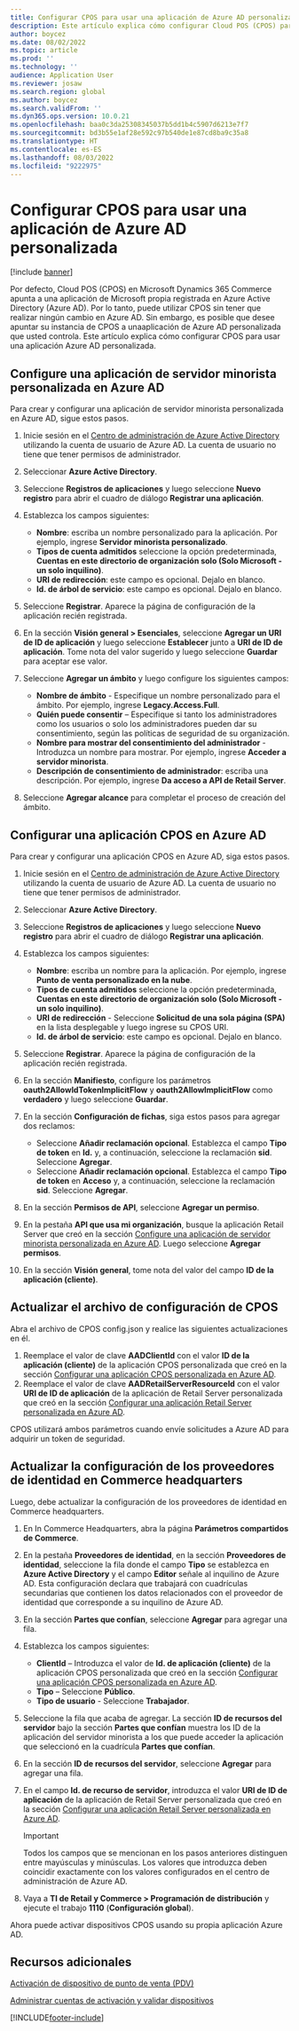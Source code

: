 ```yaml
---
title: Configurar CPOS para usar una aplicación de Azure AD personalizada
description: Este artículo explica cómo configurar Cloud POS (CPOS) para usar una aplicación Azure Active Directory (Azure AD) personalizada.
author: boycez
ms.date: 08/02/2022
ms.topic: article
ms.prod: ''
ms.technology: ''
audience: Application User
ms.reviewer: josaw
ms.search.region: global
ms.author: boycez
ms.search.validFrom: ''
ms.dyn365.ops.version: 10.0.21
ms.openlocfilehash: baa0c3da25308345037b5dd1b4c5907d6213e7f7
ms.sourcegitcommit: bd3b55e1af28e592c97b540de1e87cd8ba9c35a8
ms.translationtype: HT
ms.contentlocale: es-ES
ms.lasthandoff: 08/03/2022
ms.locfileid: "9222975"
---
```

# <a name="configure-cpos-to-use-a-custom-azure-ad-app"></a>Configurar CPOS para usar una aplicación de Azure AD personalizada

[!include [banner](includes/banner.md)]

Por defecto, Cloud POS (CPOS) en Microsoft Dynamics 365 Commerce apunta a una aplicación de Microsoft propia registrada en Azure Active Directory (Azure AD). Por lo tanto, puede utilizar CPOS sin tener que realizar ningún cambio en Azure AD. Sin embargo, es posible que desee apuntar su instancia de CPOS a unaaplicación de Azure AD personalizada que usted controla. Este artículo explica cómo configurar CPOS para usar una aplicación Azure AD personalizada.

## <a name="set-up-a-custom-retail-server-app-in-azure-ad"></a>Configure una aplicación de servidor minorista personalizada en Azure AD

Para crear y configurar una aplicación de servidor minorista personalizada en Azure AD, sigue estos pasos.

1. Inicie sesión en el [Centro de administración de Azure Active Directory](https://aad.portal.azure.com) utilizando la cuenta de usuario de Azure AD. La cuenta de usuario no tiene que tener permisos de administrador.
1. Seleccionar **Azure Active Directory**.
1. Seleccione **Registros de aplicaciones** y luego seleccione **Nuevo registro** para abrir el cuadro de diálogo **Registrar una aplicación**.
1. Establezca los campos siguientes:

    - **Nombre**: escriba un nombre personalizado para la aplicación. Por ejemplo, ingrese **Servidor minorista personalizado**.
    - **Tipos de cuenta admitidos** seleccione la opción predeterminada, **Cuentas en este directorio de organización solo (Solo Microsoft - un solo inquilino)**.
    - **URI de redirección**: este campo es opcional. Dejalo en blanco.
    - **Id. de árbol de servicio**: este campo es opcional. Dejalo en blanco.
    
1. Seleccione **Registrar**. Aparece la página de configuración de la aplicación recién registrada.
1. En la sección **Visión general \> Esenciales**, seleccione **Agregar un URI de ID de aplicación** y luego seleccione **Establecer** junto a **URI de ID de aplicación**. Tome nota del valor sugerido y luego seleccione **Guardar** para aceptar ese valor. 
1. Seleccione **Agregar un ámbito** y luego configure los siguientes campos:

    - **Nombre de ámbito** - Especifique un nombre personalizado para el ámbito. Por ejemplo, ingrese **Legacy.Access.Full**.
    - **Quién puede consentir** – Especifique si tanto los administradores como los usuarios o solo los administradores pueden dar su consentimiento, según las políticas de seguridad de su organización.
    - **Nombre para mostrar del consentimiento del administrador** - Introduzca un nombre para mostrar. Por ejemplo, ingrese **Acceder a servidor minorista**.
    - **Descripción de consentimiento de administrador**: escriba una descripción. Por ejemplo, ingrese **Da acceso a API de Retail Server**.

1. Seleccione **Agregar alcance** para completar el proceso de creación del ámbito.

## <a name="set-up-a-custom-cpos-app-in-azure-ad"></a>Configurar una aplicación CPOS en Azure AD

Para crear y configurar una aplicación CPOS en Azure AD, siga estos pasos.

1. Inicie sesión en el [Centro de administración de Azure Active Directory](https://aad.portal.azure.com) utilizando la cuenta de usuario de Azure AD. La cuenta de usuario no tiene que tener permisos de administrador.
1. Seleccionar **Azure Active Directory**.
1. Seleccione **Registros de aplicaciones** y luego seleccione **Nuevo registro** para abrir el cuadro de diálogo **Registrar una aplicación**.
1. Establezca los campos siguientes:

    - **Nombre**: escriba un nombre para la aplicación. Por ejemplo, ingrese **Punto de venta personalizado en la nube**.
    - **Tipos de cuenta admitidos** seleccione la opción predeterminada, **Cuentas en este directorio de organización solo (Solo Microsoft - un solo inquilino)**.
    - **URI de redirección** - Seleccione **Solicitud de una sola página (SPA)** en la lista desplegable y luego ingrese su CPOS URI.
    - **Id. de árbol de servicio**: este campo es opcional. Dejalo en blanco.

1. Seleccione **Registrar**. Aparece la página de configuración de la aplicación recién registrada.
1. En la sección **Manifiesto**, configure los parámetros **oauth2AllowIdTokenImplicitFlow** y **oauth2AllowImplicitFlow** como **verdadero** y luego seleccione **Guardar**.
1. En la sección **Configuración de fichas**, siga estos pasos para agregar dos reclamos:

    - Seleccione **Añadir reclamación opcional**. Establezca el campo **Tipo de token** en **Id.** y, a continuación, seleccione la reclamación **sid**. Seleccione **Agregar**.
    - Seleccione **Añadir reclamación opcional**. Establezca el campo **Tipo de token** en **Acceso** y, a continuación, seleccione la reclamación **sid**. Seleccione **Agregar**.

1. En la sección **Permisos de API**, seleccione **Agregar un permiso**.
1. En la pestaña **API que usa mi organización**, busque la aplicación Retail Server que creó en la sección [Configure una aplicación de servidor minorista personalizada en Azure AD](#set-up-a-custom-retail-server-app-in-azure-ad). Luego seleccione **Agregar permisos**.
1. En la sección **Visión general**, tome nota del valor del campo **ID de la aplicación (cliente)**.

## <a name="update-the-cpos-configuration-file"></a>Actualizar el archivo de configuración de CPOS

Abra el archivo de CPOS config.json y realice las siguientes actualizaciones en él.

1. Reemplace el valor de clave **AADClientId** con el valor **ID de la aplicación (cliente)** de la aplicación CPOS personalizada que creó en la sección [Configurar una aplicación CPOS personalizada en Azure AD](#set-up-a-custom-cpos-app-in-azure-ad).
1. Reemplace el valor de clave **AADRetailServerResourceId** con el valor **URI de ID de aplicación** de la aplicación de Retail Server personalizada que creó en la sección [Configurar una aplicación Retail Server personalizada en Azure AD](#set-up-a-custom-retail-server-app-in-azure-ad).

CPOS utilizará ambos parámetros cuando envíe solicitudes a Azure AD para adquirir un token de seguridad.

## <a name="update-identity-providers-settings-in-commerce-headquarters"></a>Actualizar la configuración de los proveedores de identidad en Commerce headquarters

Luego, debe actualizar la configuración de los proveedores de identidad en Commerce headquarters.

1. En In Commerce Headquarters, abra la página **Parámetros compartidos de Commerce**.
1. En la pestaña **Proveedores de identidad**, en la sección **Proveedores de identidad**, seleccione la fila donde el campo **Tipo** se establezca en **Azure Active Directory** y el campo **Editor** señale al inquilino de Azure AD. Esta configuración declara que trabajará con cuadrículas secundarias que contienen los datos relacionados con el proveedor de identidad que corresponde a su inquilino de Azure AD.
1. En la sección **Partes que confían**, seleccione **Agregar** para agregar una fila.
1. Establezca los campos siguientes:

    - **ClientId** – Introduzca el valor de **Id. de aplicación (cliente)** de la aplicación CPOS personalizada que creó en la sección [Configurar una aplicación CPOS personalizada en Azure AD](#set-up-a-custom-cpos-app-in-azure-ad).
    - **Tipo** – Seleccione **Público**.
    - **Tipo de usuario** - Seleccione **Trabajador**.

1. Seleccione la fila que acaba de agregar. La sección **ID de recursos del servidor** bajo la sección **Partes que confían** muestra los ID de la aplicación del servidor minorista a los que puede acceder la aplicación que seleccionó en la cuadrícula **Partes que confían**.
1. En la sección **ID de recursos del servidor**, seleccione **Agregar** para agregar una fila.
1. En el campo **Id. de recurso de servidor**, introduzca el valor **URI de ID de aplicación** de la aplicación de Retail Server personalizada que creó en la sección [Configurar una aplicación Retail Server personalizada en Azure AD](#set-up-a-custom-retail-server-app-in-azure-ad).

    > [!IMPORTANT]
    > Todos los campos que se mencionan en los pasos anteriores distinguen entre mayúsculas y minúsculas. Los valores que introduzca deben coincidir exactamente con los valores configurados en el centro de administración de Azure AD.

1. Vaya a **TI de Retail y Commerce \> Programación de distribución** y ejecute el trabajo **1110** (**Configuración global**).

Ahora puede activar dispositivos CPOS usando su propia aplicación Azure AD.

## <a name="additional-resources"></a>Recursos adicionales

[Activación de dispositivo de punto de venta (PDV)](dev-itpro/retail-device-activation.md)

[Administrar cuentas de activación y validar dispositivos](set-up-activation-accounts-validate-devices-hq.md)

[!INCLUDE[footer-include](../includes/footer-banner.md)]
